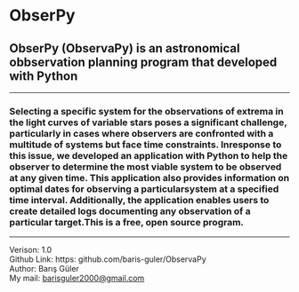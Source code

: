 # ObserPy
## ObserPy (ObservaPy) is an astronomical obbservation planning program that developed with Python
---------------------------------------------------------------------------------------------------------------------------------------------
### Selecting a specific system for the observations of extrema in the light curves of variable stars poses a significant challenge, particularly in cases where observers are confronted with a multitude of systems but face time constraints. Inresponse to this issue, we developed an application with Python to help the observer to determine the most viable system to be observed at any given time. This application also provides information on optimal dates for observing a particularsystem at a specified time interval. Additionally, the application enables users to create detailed logs documenting any observation of a particular target.This is a free, open source program.
---------------------------------------------------------------------------------------------------------------------------------------------
Verison: 1.0 <br>
Github Link: https: github.com/baris-guler/ObservaPy <br>
Author: Barış Güler <br>
My mail: barisguler2000@gmail.com <br>
